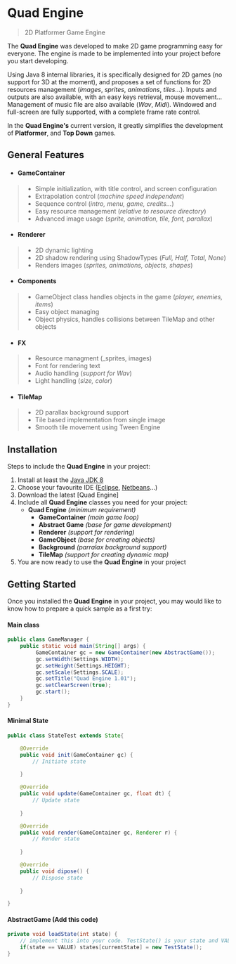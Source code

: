 # Quad Engine
> 2D Platformer Game Engine

The __Quad Engine__ was developed to make 2D game programming easy for everyone. The engine is made to be implemented into your project before you start developing.

Using Java 8 internal libraries, it is specifically designed for 2D games (no support for 3D at the moment), and proposes a set of functions for 2D resources management (_images_, _sprites_, _animations_, _tiles_...).
Inputs and outputs are also available, with an easy keys retrieval, mouse movement... Management of music file are also available (_Wav_, _Midi_).
Windowed and full-screen are fully supported, with a complete frame rate control.

In the __Quad Engine's__ current version, it greatly simplifies the development of __Platformer__, and __Top Down__ games.

## General Features
* #### __GameContainer__
>  * Simple initialization, with title control, and screen configuration 
>  * Extrapolation control (_machine speed independent_)
>  * Sequence control (_intro, menu, game, credits..._)
>  * Easy resource management (_relative to resource directory_)
>  * Advanced image usage (_sprite, animation, tile, font, parallax_)

* #### __Renderer__
>  * 2D dynamic lighting
>  * 2D shadow rendering using ShadowTypes (_Full, Half, Total, None_)
>  * Renders images (_sprites, animations, objects, shapes_)

* #### __Components__
>  * GameObject class handles objects in the game (_player, enemies, items_) 
>  * Easy object managing
>  * Object physics, handles collisions between TileMap and other objects

* #### __FX__
>  * Resource managment (_sprites, images)
>  * Font for rendering text
>  * Audio handling (_support for Wav_)
>  * Light handling (_size, color_)

* #### __TileMap__
>  * 2D parallax background support
>  * Tile based implementation from single image
>  * Smooth tile movement using Tween Engine

## Installation

Steps to include the __Quad Engine__ in your project:

1. Install at least the [Java JDK 8](http://www.oracle.com/technetwork/java/javase/downloads/index.html)
2. Choose your favourite IDE ([Eclipse](http://www.eclipse.org/downloads/), [Netbeans](https://netbeans.org/downloads/)...)
3. Download the latest [Quad Engine]
4. Include all __Quad Engine__ classes you need for your project:
   * __Quad Engine__ _(minimum requirement)_
     * __GameContainer__ _(main game loop)_
     * __Abstract Game__ _(base for game development)_
     * __Renderer__ _(support for rendering)_
     * __GameObject__ _(base for creating objects)_
     * __Background__ _(parralax background support)_
     * __TileMap__ _(support for creating dynamic map)_
5. You are now ready to use the __Quad Engine__ in your project

## Getting Started

Once you installed the __Quad Engine__ in your project, you may would like to know how to prepare a quick sample as a first try:

#### Main class

```java
public class GameManager {
    public static void main(String[] args) {
         GameContainer gc = new GameContainer(new AbstractGame());
         gc.setWidth(Settings.WIDTH);
         gc.setHeight(Settings.HEIGHT);
         gc.setScale(Settings.SCALE);
         gc.setTitle("Quad Engine 1.01");
         gc.setClearScreen(true);
         gc.start();
    }
}
```

#### Minimal State

```java
public class StateTest extends State{

	@Override
	public void init(GameContainer gc) {
		// Initiate state
		
	}

	@Override
	public void update(GameContainer gc, float dt) {
		// Update state
		
	}

	@Override
	public void render(GameContainer gc, Renderer r) {
		// Render state
		
	}

	@Override
	public void dipose() {
		// Dispose state
		
	}

}
```

#### AbstractGame (Add this code)

```java
private void loadState(int state) {
	// implement this into your code. TestState() is your state and VALUE is its index.
	if(state == VALUE) states[currentState] = new TestState();
}
```

